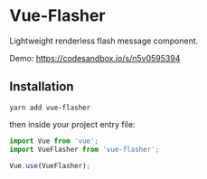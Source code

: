 # Vue-Flasher

Lightweight renderless flash message component.

Demo: https://codesandbox.io/s/n5v0595394

## Installation

`yarn add vue-flasher`

then inside your project entry file:

```javascript
import Vue from 'vue';
import VueFlasher from 'vue-flasher';

Vue.use(VueFlasher);
```